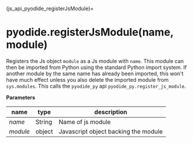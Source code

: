 (js_api_pyodide_registerJsModule)=
# pyodide.registerJsModule(name, module)

Registers the Js object ``module`` as a Js module with ``name``. This module can then be imported from Python using the standard Python import system. If another module by the same name has already been imported, this won't have much effect unless you also delete the imported module from ``sys.modules``. This calls the ``pyodide_py`` api ``pyodide_py.register_js_module``.


**Parameters**

| name      | type   | description                          |
|-----------|--------|--------------------------------------|
| *name*    | String | Name of js module                    |
| *module*  | object | Javascript object backing the module |
